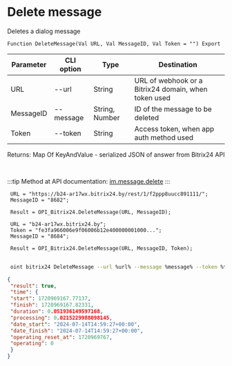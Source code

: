 ﻿---
sidebar_position: 4
---

# Delete message
 Deletes a dialog message



`Function DeleteMessage(Val URL, Val MessageID, Val Token = "") Export`

 | Parameter | CLI option | Type | Destination |
 |-|-|-|-|
 | URL | --url | String | URL of webhook or a Bitrix24 domain, when token used |
 | MessageID | --message | String, Number | ID of the message to be deleted |
 | Token | --token | String | Access token, when app auth method used |

 
 Returns: Map Of KeyAndValue - serialized JSON of answer from Bitrix24 API

<br/>

:::tip
Method at API documentation: [im.message.delete](https://dev.1c-bitrix.ru/learning/course/?COURSE_ID=93&LESSON_ID=12119)
:::
<br/>


```bsl title="Code example"
 URL = "https://b24-ar17wx.bitrix24.by/rest/1/f2ppp8uucc891111/";
 MessageID = "8682";
 
 Result = OPI_Bitrix24.DeleteMessage(URL, MessageID);
 
 URL = "b24-ar17wx.bitrix24.by";
 Token = "fe3fa966006e9f06006b12e400000001000...";
 MessageID = "8684";
 
 Result = OPI_Bitrix24.DeleteMessage(URL, MessageID, Token);
```
	


```sh title="CLI command example"
 
 oint bitrix24 DeleteMessage --url %url% --message %message% --token %token%

```

```json title="Result"
{
 "result": true,
 "time": {
 "start": 1720969167.77137,
 "finish": 1720969167.82331,
 "duration": 0.051936149597168,
 "processing": 0.0215229988098145,
 "date_start": "2024-07-14T14:59:27+00:00",
 "date_finish": "2024-07-14T14:59:27+00:00",
 "operating_reset_at": 1720969767,
 "operating": 0
 }
}
```
